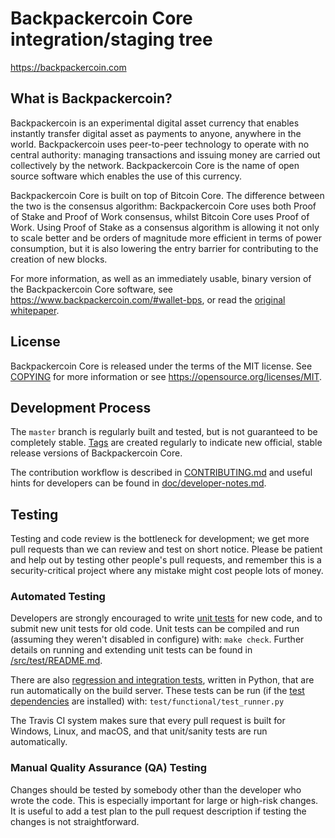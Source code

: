 Backpackercoin Core integration/staging tree
=====================================

https://backpackercoin.com

What is Backpackercoin?
----------------

Backpackercoin is an experimental digital asset currency that enables instantly transfer digital asset as 
payments to anyone, anywhere in the world. Backpackercoin uses peer-to-peer technology to operate
with no central authority: managing transactions and issuing money are carried
out collectively by the network. Backpackercoin Core is the name of open source
software which enables the use of this currency.

Backpackercoin Core is built on top of Bitcoin Core. The difference between the two
is the consensus algorithm: Backpackercoin Core uses both Proof of Stake and Proof of Work consensus, 
whilst Bitcoin Core uses Proof of Work. Using Proof of Stake as a consensus algorithm is
allowing it not only to scale better and be orders of magnitude more efficient in
terms of power consumption, but it is also lowering the entry barrier for contributing
to the creation of new blocks.

For more information, as well as an immediately usable, binary version of
the Backpackercoin Core software, see https://www.backpackercoin.com/#wallet-bps, or read the
[original whitepaper](https://www.backpackercoin.com/WhitePaperBPC.pdf).

License
-------

Backpackercoin Core is released under the terms of the MIT license. See [COPYING](COPYING) for more
information or see https://opensource.org/licenses/MIT.

Development Process
-------------------

The `master` branch is regularly built and tested, but is not guaranteed to be
completely stable. [Tags](https://github.com/BPCLAB/backpackercoin/tags) are created
regularly to indicate new official, stable release versions of Backpackercoin Core.

The contribution workflow is described in [CONTRIBUTING.md](CONTRIBUTING.md)
and useful hints for developers can be found in [doc/developer-notes.md](doc/developer-notes.md).

Testing
-------

Testing and code review is the bottleneck for development; we get more pull
requests than we can review and test on short notice. Please be patient and help out by testing
other people's pull requests, and remember this is a security-critical project where any mistake might cost people
lots of money.

### Automated Testing

Developers are strongly encouraged to write [unit tests](src/test/README.md) for new code, and to
submit new unit tests for old code. Unit tests can be compiled and run
(assuming they weren't disabled in configure) with: `make check`. Further details on running
and extending unit tests can be found in [/src/test/README.md](/src/test/README.md).

There are also [regression and integration tests](/test), written
in Python, that are run automatically on the build server.
These tests can be run (if the [test dependencies](/test) are installed) with: `test/functional/test_runner.py`

The Travis CI system makes sure that every pull request is built for Windows, Linux, and macOS, and that unit/sanity tests are run automatically.

### Manual Quality Assurance (QA) Testing

Changes should be tested by somebody other than the developer who wrote the
code. This is especially important for large or high-risk changes. It is useful
to add a test plan to the pull request description if testing the changes is
not straightforward.

